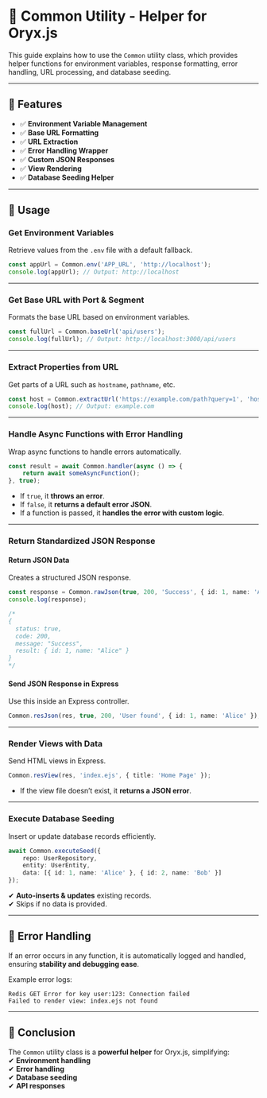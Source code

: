 # 📌 Common Utility - Helper for Oryx.js  

This guide explains how to use the `Common` utility class, which provides helper functions for environment variables, response formatting, error handling, URL processing, and database seeding.  

---

## 🚀 Features  

- ✅ **Environment Variable Management**  
- ✅ **Base URL Formatting**  
- ✅ **URL Extraction**  
- ✅ **Error Handling Wrapper**  
- ✅ **Custom JSON Responses**  
- ✅ **View Rendering**  
- ✅ **Database Seeding Helper**  

---

## 📖 Usage  

### **Get Environment Variables**  
Retrieve values from the `.env` file with a default fallback.  

```typescript
const appUrl = Common.env('APP_URL', 'http://localhost');
console.log(appUrl); // Output: http://localhost
```

---

### **Get Base URL with Port & Segment**  
Formats the base URL based on environment variables.  

```typescript
const fullUrl = Common.baseUrl('api/users');
console.log(fullUrl); // Output: http://localhost:3000/api/users
```

---

### **Extract Properties from URL**  
Get parts of a URL such as `hostname`, `pathname`, etc.  

```typescript
const host = Common.extractUrl('https://example.com/path?query=1', 'hostname');
console.log(host); // Output: example.com
```

---

### **Handle Async Functions with Error Handling**  
Wrap async functions to handle errors automatically.  

```typescript
const result = await Common.handler(async () => {
    return await someAsyncFunction();
}, true);
```
- If `true`, it **throws an error**.  
- If `false`, it **returns a default error JSON**.  
- If a function is passed, it **handles the error with custom logic**.  

---

### **Return Standardized JSON Response**  

#### **Return JSON Data**  
Creates a structured JSON response.  

```typescript
const response = Common.rawJson(true, 200, 'Success', { id: 1, name: 'Alice' });
console.log(response);

/*
{
  status: true,
  code: 200,
  message: "Success",
  result: { id: 1, name: "Alice" }
}
*/
```

#### **Send JSON Response in Express**  
Use this inside an Express controller.  

```typescript
Common.resJson(res, true, 200, 'User found', { id: 1, name: 'Alice' });
```

---

### **Render Views with Data**  
Send HTML views in Express.  

```typescript
Common.resView(res, 'index.ejs', { title: 'Home Page' });
```

- If the view file doesn’t exist, it **returns a JSON error**.  

---

### **Execute Database Seeding**  
Insert or update database records efficiently.  

```typescript
await Common.executeSeed({
    repo: UserRepository,
    entity: UserEntity,
    data: [{ id: 1, name: 'Alice' }, { id: 2, name: 'Bob' }]
});
```

✔ **Auto-inserts & updates** existing records.  
✔ Skips if no data is provided.  

---

## 🔧 Error Handling  

If an error occurs in any function, it is automatically logged and handled, ensuring **stability and debugging ease**.  

Example error logs:  
```
Redis GET Error for key user:123: Connection failed
Failed to render view: index.ejs not found
```

---

## 🎯 Conclusion  

The `Common` utility class is a **powerful helper** for Oryx.js, simplifying:  
✔ **Environment handling**  
✔ **Error handling**  
✔ **Database seeding**  
✔ **API responses**  